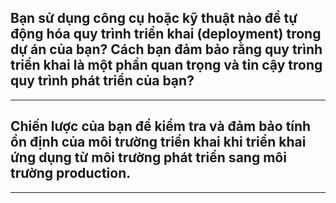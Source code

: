 ## Bạn sử dụng công cụ hoặc kỹ thuật nào để tự động hóa quy trình triển khai (deployment) trong dự án của bạn? Cách bạn đảm bảo rằng quy trình triển khai là một phần quan trọng và tin cậy trong quy trình phát triển của bạn?

---

## Chiến lược của bạn để kiểm tra và đảm bảo tính ổn định của môi trường triển khai khi triển khai ứng dụng từ môi trường phát triển sang môi trường production.

---